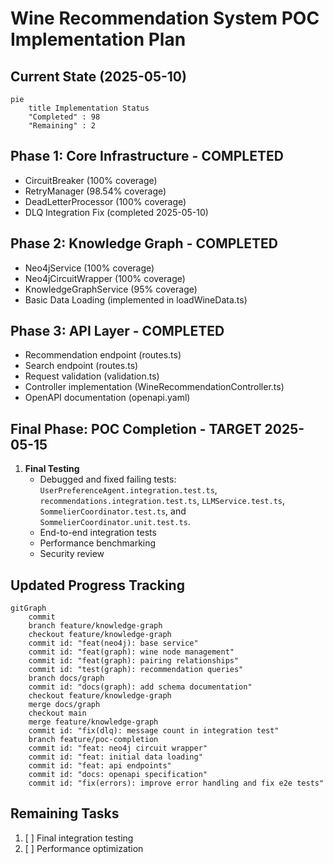 # Wine Recommendation System POC Implementation Plan

## Current State (2025-05-10)
```mermaid
pie
    title Implementation Status
    "Completed" : 98
    "Remaining" : 2
```

## Phase 1: Core Infrastructure - COMPLETED
- CircuitBreaker (100% coverage)
- RetryManager (98.54% coverage) 
- DeadLetterProcessor (100% coverage)
- DLQ Integration Fix (completed 2025-05-10)

## Phase 2: Knowledge Graph - COMPLETED
- Neo4jService (100% coverage)
- Neo4jCircuitWrapper (100% coverage)
- KnowledgeGraphService (95% coverage)
- Basic Data Loading (implemented in loadWineData.ts)

## Phase 3: API Layer - COMPLETED
- Recommendation endpoint (routes.ts)
- Search endpoint (routes.ts)
- Request validation (validation.ts)
- Controller implementation (WineRecommendationController.ts)
- OpenAPI documentation (openapi.yaml)

## Final Phase: POC Completion - TARGET 2025-05-15
1. **Final Testing**
   - Debugged and fixed failing tests: `UserPreferenceAgent.integration.test.ts`, `recommendations.integration.test.ts`, `LLMService.test.ts`, `SommelierCoordinator.test.ts`, and `SommelierCoordinator.unit.test.ts`.
   - End-to-end integration tests
   - Performance benchmarking
   - Security review

## Updated Progress Tracking
```mermaid
gitGraph
    commit
    branch feature/knowledge-graph
    checkout feature/knowledge-graph
    commit id: "feat(neo4j): base service"
    commit id: "feat(graph): wine node management"
    commit id: "feat(graph): pairing relationships"
    commit id: "test(graph): recommendation queries"
    branch docs/graph
    commit id: "docs(graph): add schema documentation"
    checkout feature/knowledge-graph
    merge docs/graph
    checkout main
    merge feature/knowledge-graph
    commit id: "fix(dlq): message count in integration test"
    branch feature/poc-completion
    commit id: "feat: neo4j circuit wrapper"
    commit id: "feat: initial data loading"
    commit id: "feat: api endpoints"
    commit id: "docs: openapi specification"
    commit id: "fix(errors): improve error handling and fix e2e tests"
```

## Remaining Tasks
1. [ ] Final integration testing
2. [ ] Performance optimization
